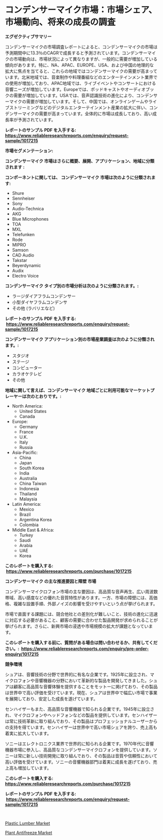 <p><h1>コンデンサーマイク市場：市場シェア、市場動向、将来の成長の調査</h1></p><p><strong>エグゼクティブサマリー</strong></p>
<p><p>コンデンサーマイクの市場調査レポートによると、コンデンサーマイクの市場は予測期間中に13.3％のCAGRで成長すると予測されています。コンデンサーマイクの市場動向は、市場状況によって異なりますが、一般的に需要が増加している傾向があります。特に、NA、APAC、EUROPE、USA、および中国の地理的な拡大に焦点を当てると、これらの地域ではコンデンサーマイクの需要が高まっています。北米地域では、音楽制作や料理番組などのエンターテインメント業界での使用が増加しており、APAC地域では、ライブイベントやコンサートにおける音響ニーズが増加しています。Europeでは、ポッドキャストやオーディオブックの需要が増加しています。USAでは、音声認識技術の進化により、コンデンサーマイクの需要が増加しています。そして、中国では、オンラインゲームやライブストリーミングなどのデジタルエンターテインメント産業の拡大に伴い、コンデンサーマイクの需要が高まっています。全体的に市場は成長しており、高い成長率が予測されています。</p></p>
<p><strong>レポートのサンプル PDF を入手する: <a href="https://www.reliableresearchreports.com/enquiry/request-sample/1017215">https://www.reliableresearchreports.com/enquiry/request-sample/1017215</a></strong></p>
<p><strong>市場セグメンテーション:</strong></p>
<p><strong> コンデンサーマイク 市場はさらに概要、展開、アプリケーション、地域に分類されます :</strong></p>
<p><strong>コンポーネントに関しては、 コンデンサーマイク 市場は次のように分類されます: &nbsp;</strong></p>
<p><ul><li>Shure</li><li>Sennheiser</li><li>Sony</li><li>Audio-Technica</li><li>AKG</li><li>Blue Microphones</li><li>TOA</li><li>MXL</li><li>Telefunken</li><li>Rode</li><li>MIPRO</li><li>Samson</li><li>CAD Audio</li><li>Takstar</li><li>Beyerdynamic</li><li>Audix</li><li>Electro Voice</li></ul></p>
<p><strong> コンデンサーマイク タイプ別の市場分析は次のように分類されます。:</strong></p>
<p><ul><li>ラージダイアフラムコンデンサー</li><li>小型ダイヤフラムコンデンサ</li><li>その他 (ラバリエなど)</li></ul></p>
<p><strong>レポートのサンプル PDF を入手する: &nbsp;<a href="https://www.reliableresearchreports.com/enquiry/request-sample/1017215">https://www.reliableresearchreports.com/enquiry/request-sample/1017215</a></strong></p>
<p><strong> コンデンサーマイク アプリケーション別の市場産業調査は次のように分類されます。:</strong></p>
<p><ul><li>スタジオ</li><li>ステージ</li><li>コンピューター</li><li>カラオケテレビ</li><li>その他</li></ul></p>
<p><strong>地域に関して言えば、コンデンサーマイク 地域ごとに利用可能なマーケットプレーヤーは次のとおりです。:</strong></p>
<p><ul>
    <li>
        North America:
        <ul>
            <li>United States</li>
            <li>Canada</li>
        </ul>
    </li>
    <li>
        Europe:
        <ul>
            <li>Germany</li>
            <li>France</li>
            <li>U.K.</li>
            <li>Italy</li>
            <li>Russia</li>
        </ul>
    </li>
    <li>
        Asia-Pacific:
        <ul>
            <li>China</li>
            <li>Japan</li>
            <li>South Korea</li>
            <li>India</li>
            <li>Australia</li>
            <li>China Taiwan</li>
            <li>Indonesia</li>
            <li>Thailand</li>
            <li>Malaysia</li>
        </ul>
    </li>
    <li>
        Latin America:
        <ul>
            <li>Mexico</li>
            <li>Brazil</li>
            <li>Argentina Korea</li>
            <li>Colombia</li>
        </ul>
    </li>
    <li>
        Middle East & Africa:
        <ul>
            <li>Turkey</li>
            <li>Saudi</li>
            <li>Arabia</li>
            <li>UAE</li>
            <li>Korea</li>
        </ul>
    </li>
    </ul></p>
<p><strong>このレポートを購入する: &nbsp;<a href="https://www.reliableresearchreports.com/purchase/1017215">https://www.reliableresearchreports.com/purchase/1017215</a></strong></p>
<p><strong>コンデンサーマイク の主な推進要因と障壁 市場</strong></p>
<p><p>コンデンサーマイクロフォン市場の主な要因は、高品質な音声再生、広い周波数帯域、高い感度などの優れた音質特性があります。一方、市場の障壁には、高価格、複雑な設置手順、外部ノイズの影響を受けやすいという点が挙げられます。</p><p>市場で直面する課題には、競合他社との差別化が難しいこと、技術の進化に迅速に対応する必要があること、顧客の需要に合わせた製品開発が求められることが挙げられます。さらに、新興市場の浸透や市場規模の拡大が課題となっています。</p></p>
<p><strong>このレポートを購入する前に、質問がある場合は問い合わせるか、共有してください。:&nbsp; <a href="https://www.reliableresearchreports.com/enquiry/pre-order-enquiry/1017215">https://www.reliableresearchreports.com/enquiry/pre-order-enquiry/1017215</a></strong></p>
<p><strong>競争環境</strong></p>
<p><p>シュアは、音響技術の分野で世界的に有名な企業です。1925年に設立され、マイクロフォンや音響機器の分野において革新的な製品を開発してきました。シュアは顧客に高品質な音響体験を提供することをモットーに掲げており、その製品は世界中で高い評価を受けています。現在、シュアは世界中で幅広い市場で事業を展開しており、安定した成長を遂げています。</p><p>センハイザーもまた、高品質な音響機器で知られる企業です。1945年に設立され、マイクロフォンやヘッドフォンなどの製品を提供しています。センハイザーは常に技術革新に取り組んでおり、その製品はプロフェッショナルユーザーからの支持を得ています。センハイザーは世界中で高い市場シェアを誇り、売上高も着実に拡大しています。</p><p>ソニーはエレクトロニクス業界で世界的に知られる企業です。1970年代に音響機器市場に参入し、高品質なコンデンサーマイクロフォンを提供しています。ソニーは常に新しい技術開発に取り組んでおり、その製品は音質や信頼性において高い評価を受けています。ソニーの音響機器部門は着実に成長を遂げており、売上高も増加しています。</p></p>
<p><strong>このレポートを購入する: &nbsp; <a href="https://www.reliableresearchreports.com/purchase/1017215">https://www.reliableresearchreports.com/purchase/1017215</a></strong></p>
<p><strong>レポートのサンプル PDF を入手する: &nbsp;<a href="https://www.reliableresearchreports.com/enquiry/request-sample/1017215">https://www.reliableresearchreports.com/enquiry/request-sample/1017215</a></strong><strong></strong></p>
<p>&nbsp;</p>
<p><p><a href="https://angry-finch-aaf.notion.site/Plastic-Lumber-Market-Share-Market-New-Trends-Analysis-Report-By-Type-By-Application-By-End-use--593575e622ae43e5bacd491c3b0b9ef7">Plastic Lumber Market</a></p><p><a href="https://faithful-glue-af3.notion.site/Plant-Antifreeze-Market-Provides-Detailed-Segmentation-of-this-Market-based-on-Type-Application-an-663e263d23704042be097912a6f7a206">Plant Antifreeze Market</a></p></p>